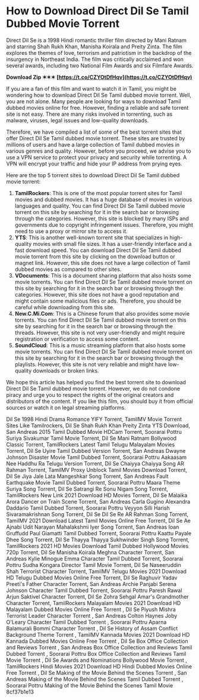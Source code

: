 
 
# How to Download Direct Dil Se Tamil Dubbed Movie Torrent
 
Direct Dil Se is a 1998 Hindi romantic thriller film directed by Mani Ratnam and starring Shah Rukh Khan, Manisha Koirala and Preity Zinta. The film explores the themes of love, terrorism and patriotism in the backdrop of the insurgency in Northeast India. The film was critically acclaimed and won several awards, including two National Film Awards and six Filmfare Awards.
 
**Download Zip ✶✶✶ [https://t.co/CZYOtDfHqv](https://t.co/CZYOtDfHqv)**


 
If you are a fan of this film and want to watch it in Tamil, you might be wondering how to download Direct Dil Se Tamil dubbed movie torrent. Well, you are not alone. Many people are looking for ways to download Tamil dubbed movies online for free. However, finding a reliable and safe torrent site is not easy. There are many risks involved in torrenting, such as malware, viruses, legal issues and low-quality downloads.
 
Therefore, we have compiled a list of some of the best torrent sites that offer Direct Dil Se Tamil dubbed movie torrent. These sites are trusted by millions of users and have a large collection of Tamil dubbed movies in various genres and quality. However, before you proceed, we advise you to use a VPN service to protect your privacy and security while torrenting. A VPN will encrypt your traffic and hide your IP address from prying eyes.
 
Here are the top 5 torrent sites to download Direct Dil Se Tamil dubbed movie torrent:
 
1. **TamilRockers**: This is one of the most popular torrent sites for Tamil movies and dubbed movies. It has a huge database of movies in various languages and quality. You can find Direct Dil Se Tamil dubbed movie torrent on this site by searching for it in the search bar or browsing through the categories. However, this site is blocked by many ISPs and governments due to copyright infringement issues. Therefore, you might need to use a proxy or mirror site to access it.
2. **YTS**: This is another well-known torrent site that specializes in high-quality movies with small file sizes. It has a user-friendly interface and a fast download speed. You can download Direct Dil Se Tamil dubbed movie torrent from this site by clicking on the download button or magnet link. However, this site does not have a large collection of Tamil dubbed movies as compared to other sites.
3. **VDocuments**: This is a document sharing platform that also hosts some movie torrents. You can find Direct Dil Se Tamil dubbed movie torrent on this site by searching for it in the search bar or browsing through the categories. However, this site does not have a good reputation and might contain some malicious files or ads. Therefore, you should be careful while downloading from this site.
4. **New.C.Mi.Com**: This is a Chinese forum that also provides some movie torrents. You can find Direct Dil Se Tamil dubbed movie torrent on this site by searching for it in the search bar or browsing through the threads. However, this site is not very user-friendly and might require registration or verification to access some content.
5. **SoundCloud**: This is a music streaming platform that also hosts some movie torrents. You can find Direct Dil Se Tamil dubbed movie torrent on this site by searching for it in the search bar or browsing through the playlists. However, this site is not very reliable and might have low-quality downloads or broken links.

We hope this article has helped you find the best torrent site to download Direct Dil Se Tamil dubbed movie torrent. However, we do not condone piracy and urge you to respect the rights of the original creators and distributors of the content. If you like this film, you should buy it from official sources or watch it on legal streaming platforms.
 
Dil Se 1998 Hindi Drama Romance YIFY Torrent,  TamilMV Movie Torrent Sites Like Tamilrockers,  Dil Se Shah Rukh Khan Preity Zinta YTS Download,  San Andreas 2015 Tamil Dubbed Movie HDCam Torrent,  Soorarai Pottru Suriya Sivakumar Tamil Movie Torrent,  Dil Se Mani Ratnam Bollywood Classic Torrent,  TamilRockers Latest Tamil Telugu Malayalam Movies Torrent,  Dil Se Uyire Tamil Dubbed Version Torrent,  San Andreas Dwayne Johnson Disaster Movie Tamil Dubbed Torrent,  Soorarai Pottru Aakaasam Nee Haddhu Ra Telugu Version Torrent,  Dil Se Chaiyya Chaiyya Song AR Rahman Torrent,  TamilMV Proxy Unblock Tamil Movies Download Torrent,  Dil Se Jiya Jale Lata Mangeshkar Song Torrent,  San Andreas Fault Earthquake Movie Tamil Dubbed Torrent,  Soorarai Pottru Maara Theme Suriya Song Torrent,  Dil Se Satrangi Re Sonu Nigam Song Torrent,  TamilRockers New Link 2021 Download HD Movies Torrent,  Dil Se Malaika Arora Dancer on Train Scene Torrent,  San Andreas Carla Gugino Alexandra Daddario Tamil Dubbed Torrent,  Soorarai Pottru Veyyon Silli Harish Sivaramakrishnan Song Torrent,  Dil Se Dil Se Re AR Rahman Song Torrent,  TamilMV 2021 Download Latest Tamil Movies Online Free Torrent,  Dil Se Ae Ajnabi Udit Narayan Mahalakshmi Iyer Song Torrent,  San Andreas Ioan Gruffudd Paul Giamatti Tamil Dubbed Torrent,  Soorarai Pottru Kaattu Payale Dhee Song Torrent,  Dil Se Thayya Thayya Sukhwinder Singh Song Torrent,  TamilRockers 2021 HD Movies Download Tamil Dubbed Hollywood Movies 720p Torrent,  Dil Se Manisha Koirala Meghna Character Torrent,  San Andreas Kylie Minogue Emma Character Tamil Dubbed Torrent,  Soorarai Pottru Sudha Kongara Director Tamil Movie Torrent,  Dil Se Naseeruddin Shah Terrorist Character Torrent,  TamilMV Telugu Movies 2021 Download HD Telugu Dubbed Movies Online Free Torrent,  Dil Se Raghuvir Yadav Preeti's Father Character Torrent,  San Andreas Archie Panjabi Serena Johnson Character Tamil Dubbed Torrent,  Soorarai Pottru Paresh Rawal Arjun Saktivel Character Torrent,  Dil Se Zohra Sehgal Amar's Grandmother Character Torrent,  TamilRockers Malayalam Movies 2021 Download HD Malayalam Dubbed Movies Online Free Torrent ,  Dil Se Piyush Mishra Terrorist Leader Character Torrent ,  San Andreas Colton Haynes Joby O'Leary Character Tamil Dubbed Torrent ,  Soorarai Pottru Aparna Balamurali Bommi Character Torrent ,  Dil Se History of Assam Conflict Background Theme Torrent ,  TamilMV Kannada Movies 2021 Download HD Kannada Dubbed Movies Online Free Torrent ,  Dil Se Box Office Collection and Reviews Torrent ,  San Andreas Box Office Collection and Reviews Tamil Dubbed Torrent ,  Soorarai Pottru Box Office Collection and Reviews Tamil Movie Torrent ,  Dil Se Awards and Nominations Bollywood Movie Torrent ,  TamilRockers Hindi Movies 2021 Download HD Hindi Dubbed Movies Online Free Torrent ,  Dil Se Making of the Movie Behind the Scenes Torrent ,  San Andreas Making of the Movie Behind the Scenes Tamil Dubbed Torrent ,  Soorarai Pottru Making of the Movie Behind the Scenes Tamil Movie
 8cf37b1e13
 

